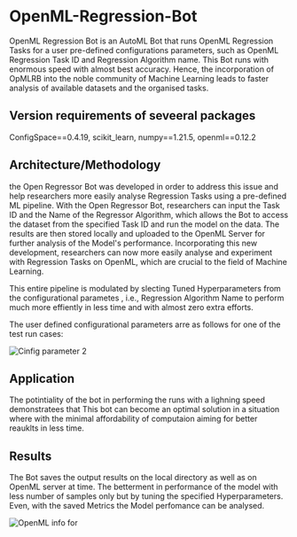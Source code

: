 # OpenML-Regression-Bot

OpenML Regression Bot is an AutoML Bot that runs OpenML Regression Tasks for a user pre-defined configurations parameters, such as OpenML Regression Task ID and Regression Algorithm name. This Bot runs with enormous speed with almost best accuracy. Hence, the incorporation of OpMLRB into the noble community of Machine Learning leads to faster analysis of available datasets and the organised tasks.

## Version requirements of seveeral packages

ConfigSpace==0.4.19,
scikit_learn,
numpy==1.21.5,
openml==0.12.2

## Architecture/Methodology

the Open Regressor Bot was developed in order to address this issue and help researchers more easily analyse Regression Tasks using a pre-defined ML pipeline. With the Open Regressor Bot, researchers can input the Task ID and the Name of the Regressor Algorithm, which allows the Bot to access the dataset from the specified Task ID and run the model on the data. The results are then stored locally and uploaded to the OpenML Server for further analysis of the Model's performance. Incorporating this new development, researchers can now more easily analyse and experiment with Regression Tasks on OpenML, which are crucial to the field of Machine Learning.

This entire pipeline is modulated by slecting Tuned Hyperparameters from the configurational parametes , i.e., Regression Algorithm Name to perform much more effiently in less time and with almost zero extra efforts.

The user defined configurational parameters arre as follows for one of the test run cases:

![Cinfig parameter 2](https://user-images.githubusercontent.com/110840050/225812534-52ba7e01-f92e-4580-a68d-5872871dcb42.png)

## Application

The potintiality of the bot in performing the runs with a lighning speed demonstratees that This bot can become an optimal solution in a situation where with the minimal affordability of computaion aiming for better reauklts in less time.

## Results

The Bot saves the output results on the local directory as well as on OpenML server at time. The betterment in performance of the model with less number of samples only but by tuning the specified Hyperparameters. Even, with the saved Metrics the Model perfomance can be analysed.

![OpenML info for ](https://user-images.githubusercontent.com/110840050/225812927-2397dacd-dbdf-4b75-bb72-ff3072782d0e.png)

